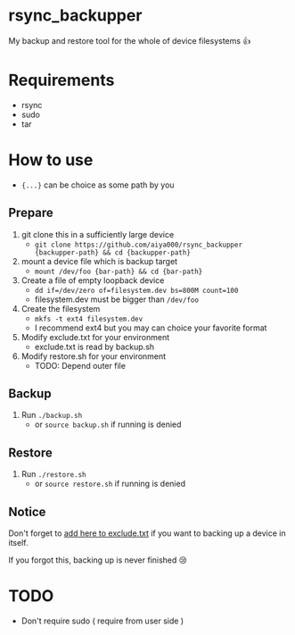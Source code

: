 # rsync_backupper
My backup and restore tool for the whole of device filesystems :+1:

# Requirements
- rsync
- sudo
- tar


# How to use

- `{...}` can be choice as some path by you

## Prepare

1. git clone this in a sufficiently large device
    - `git clone https://github.com/aiya000/rsync_backupper {backupper-path} && cd {backupper-path}`
2. mount a device file which is backup target
    - `mount /dev/foo {bar-path} && cd {bar-path}`
3. Create a file of empty loopback device
    - `dd if=/dev/zero of=filesystem.dev bs=800M count=100`
    - filesystem.dev must be bigger than `/dev/foo`
4. Create the filesystem
    - `mkfs -t ext4 filesystem.dev`
    - I recommend ext4 but you may can choice your favorite format
5. Modify exclude.txt for your environment <a name="modify-exclude-txt"></a>
    - exclude.txt is read by backup.sh
6. Modify restore.sh for your environment
    - TODO: Depend outer file

## Backup

1. Run `./backup.sh`
    - or `source backup.sh` if running is denied

## Restore

1. Run `./restore.sh`
    - or `source restore.sh` if running is denied

## Notice
Don't forget to [add here to exclude.txt](#modify-exclude-txt)
if you want to backing up a device in itself.

If you forgot this, backing up is never finished :cry:


# TODO

- Don't require sudo ( require from user side )

